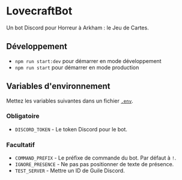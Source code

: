 # LovecraftBot

Un bot Discord pour Horreur à Arkham : le Jeu de Cartes.

## Développement

- `npm run start:dev` pour démarrer en mode développement
- `npm run start` pour démarrer en mode production

## Variables d'environnement

Mettez les variables suivantes dans un fichier [`.env`](https://www.npmjs.com/package/dotenv).

### Obligatoire

- `DISCORD_TOKEN` - Le token Discord pour le bot.

### Facultatif

- `COMMAND_PREFIX` - Le préfixe de commande du bot. Par défaut à `!`.
- `IGNORE_PRESENCE` - Ne pas pas positionner de texte de présence.
- `TEST_SERVER` - Mettre un ID de Guile Discord.
